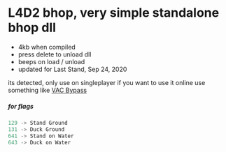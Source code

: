 # L4D2 bhop, very simple standalone bhop dll

* 4kb when compiled
* press delete to unload dll
* beeps on load / unload
* updated for Last Stand, Sep 24, 2020

its detected, only use on singleplayer
if you want to use it online use something like [VAC Bypass](https://github.com/danielkrupinski/VAC-Bypass-Loader)

##### for flags
```cpp
129 -> Stand Ground
131 -> Duck Ground
641 -> Stand on Water
643 -> Duck on Water
```
